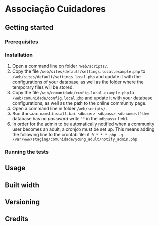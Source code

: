 # Associação Cuidadores

## Getting started

### Prerequisites

### Installation

1. Open a command line on folder `/web/scripts/`.
2. Copy the file `/web/sites/default/settings.local.example.php` to `/web/sites/default/settings.local.php` and update it with the configurations of your database, as well as the folder where the temporary files will be stored.
3. Copy the file `/web/comunidade/config.local.example.php` to `/web/comunidade/config.local.php` and update it with your database configurations, as well as the path to the online community page.
4. Open a command line in folder `/web/scripts/`.
5. Run the command `install.bat <dbuser> <dbpass> <dbname>`. If the database has no _password_ write `""` in the `<dbpass>` field.
6. In order for the admin to be automatically notified when a community user becomes an adult, a cronjob must be set up. This means adding the following line to the crontab file: `0 0 * * * php -q /var/www/staging/comunidade/young_adult/notify_admin.php`

### Running the tests

## Usage

## Built width

## Versioning

## Credits
